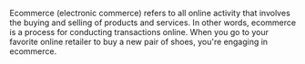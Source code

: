 Ecommerce (electronic commerce) refers to all online activity that involves the buying and selling of products and services.
In other words, ecommerce is a process for conducting transactions online. 
When you go to your favorite online retailer to buy a new pair of shoes, you're engaging in ecommerce.
